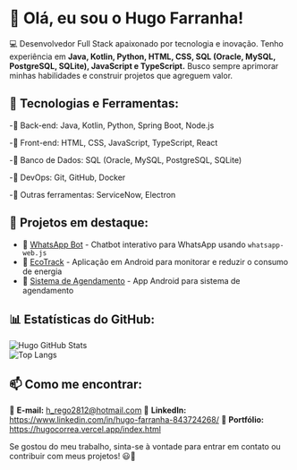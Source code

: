 # 👋 Olá, eu sou o Hugo Farranha!  

💻 Desenvolvedor Full Stack apaixonado por tecnologia e inovação. Tenho experiência em **Java, Kotlin, Python, HTML, CSS, SQL (Oracle, MySQL, PostgreSQL, SQLite), JavaScript e TypeScript.** Busco sempre aprimorar minhas habilidades e construir projetos que agreguem valor.

## 🚀 Tecnologias e Ferramentas:
-🔹 Back-end: Java, Kotlin, Python, Spring Boot, Node.js

-🔹 Front-end: HTML, CSS, JavaScript, TypeScript, React

-🔹 Banco de Dados: SQL (Oracle, MySQL, PostgreSQL, SQLite)

-🔹 DevOps: Git, GitHub, Docker

-🔹 Outras ferramentas: ServiceNow, Electron

## 📌 Projetos em destaque:
- 🔗 [WhatsApp Bot](https://github.com/HugoCorrea01/whatsapp-bot-1) - Chatbot interativo para WhatsApp usando `whatsapp-web.js`
- 🔗 [EcoTrack](https://github.com/HugoCorrea01/EcoTrack) - Aplicação em Android para  monitorar e reduzir o consumo de energia
- 🔗 [Sistema de Agendamento](https://github.com/HugoCorrea01/AgendamentoApp) - App Android para sistema de agendamento

## 📊 Estatísticas do GitHub:
![Hugo GitHub Stats](https://github-readme-stats.vercel.app/api?username=HugoCorrea01&show_icons=true&theme=dark)  
![Top Langs](https://github-readme-stats.vercel.app/api/top-langs/?username=HugoCorrea01&layout=compact&theme=dark)  

## 📫 Como me encontrar:
📧 **E-mail:** h_rego2812@hotmail.com
📍 **LinkedIn:** https://www.linkedin.com/in/hugo-farranha-843724268/
🚀 **Portfólio:** https://hugocorrea.vercel.app/index.html

Se gostou do meu trabalho, sinta-se à vontade para entrar em contato ou contribuir com meus projetos! 😃🚀

